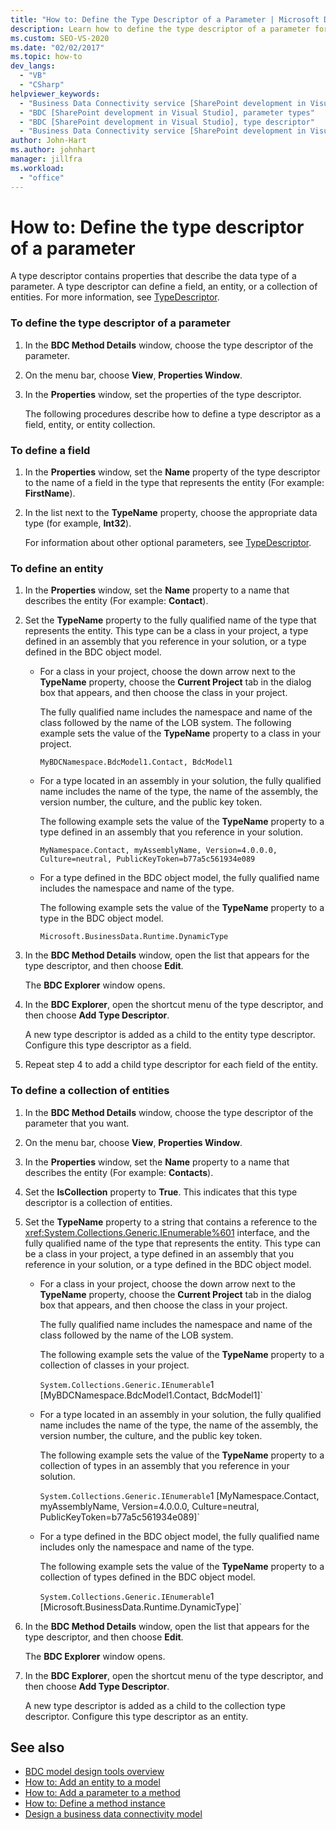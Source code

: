 ```yaml
---
title: "How to: Define the Type Descriptor of a Parameter | Microsoft Docs"
description: Learn how to define the type descriptor of a parameter for a method in your business data connectivity (BDC) model.
ms.custom: SEO-VS-2020
ms.date: "02/02/2017"
ms.topic: how-to
dev_langs:
  - "VB"
  - "CSharp"
helpviewer_keywords:
  - "Business Data Connectivity service [SharePoint development in Visual Studio], type descriptor"
  - "BDC [SharePoint development in Visual Studio], parameter types"
  - "BDC [SharePoint development in Visual Studio], type descriptor"
  - "Business Data Connectivity service [SharePoint development in Visual Studio], parameter types"
author: John-Hart
ms.author: johnhart
manager: jillfra
ms.workload:
  - "office"
---
```

# How to: Define the type descriptor of a parameter
  A type descriptor contains properties that describe the data type of a parameter. A type descriptor can define a field, an entity, or a collection of entities. For more information, see [TypeDescriptor](/previous-versions/office/developer/sharepoint-2007/ms543392\(v\=office.12\)).

### To define the type descriptor of a parameter

1. In the **BDC Method Details** window, choose the type descriptor of the parameter.

2. On the menu bar, choose **View**, **Properties Window**.

3. In the **Properties** window, set the properties of the type descriptor.

     The following procedures describe how to define a type descriptor as a field, entity, or entity collection.

### To define a field

1. In the **Properties** window, set the **Name** property of the type descriptor to the name of a field in the type that represents the entity (For example: **FirstName**).

2. In the list next to the **TypeName** property, choose the appropriate data type (for example, **Int32**).

     For information about other optional parameters, see [TypeDescriptor](/previous-versions/office/developer/sharepoint-2007/ms543392\(v\=office.12\)).

### To define an entity

1. In the **Properties** window, set the **Name** property to a name that describes the entity (For example: **Contact**).

2. Set the **TypeName** property to the fully qualified name of the type that represents the entity. This type can be a class in your project, a type defined in an assembly that you reference in your solution, or a type defined in the BDC object model.

    - For a class in your project, choose the down arrow next to the **TypeName** property, choose the **Current Project** tab in the dialog box that appears, and then choose the class in your project.

         The fully qualified name includes the namespace and name of the class followed by the name of the LOB system. The following example sets the value of the **TypeName** property to a class in your project.

         `MyBDCNamespace.BdcModel1.Contact, BdcModel1`

    - For a type located in an assembly in your solution, the fully qualified name includes the name of the type, the name of the assembly, the version number, the culture, and the public key token.

         The following example sets the value of the **TypeName** property to a type defined in an assembly that you reference in your solution.

         `MyNamespace.Contact, myAssemblyName, Version=4.0.0.0, Culture=neutral, PublicKeyToken=b77a5c561934e089`

    - For a type defined in the BDC object model, the fully qualified name includes the namespace and name of the type.

         The following example sets the value of the **TypeName** property to a type in the BDC object model.

         `Microsoft.BusinessData.Runtime.DynamicType`

3. In the **BDC Method Details** window, open the list that appears for the type descriptor, and then choose **Edit**.

     The **BDC Explorer** window opens.

4. In the **BDC Explorer**, open the shortcut menu of the type descriptor, and then choose **Add Type Descriptor**.

     A new type descriptor is added as a child to the entity type descriptor. Configure this type descriptor as a field.

5. Repeat step 4 to add a child type descriptor for each field of the entity.

### To define a collection of entities

1. In the **BDC Method Details** window, choose the type descriptor of the parameter that you want.

2. On the menu bar, choose **View**, **Properties Window**.

3. In the **Properties** window, set the **Name** property to a name that describes the entity (For example: **Contacts**).

4. Set the **IsCollection** property to **True**. This indicates that this type descriptor is a collection of entities.

5. Set the **TypeName** property to a string that contains a reference to the <xref:System.Collections.Generic.IEnumerable%601> interface, and the fully qualified name of the type that represents the entity. This type can be a class in your project, a type defined in an assembly that you reference in your solution, or a type defined in the BDC object model.

   - For a class in your project, choose the down arrow next to the **TypeName** property, choose the **Current Project** tab in the dialog box that appears, and then choose the class in your project.

      The fully qualified name includes the namespace and name of the class followed by the name of the LOB system.

      The following example sets the value of the **TypeName** property to a collection of classes in your project.

      `System.Collections.Generic.IEnumerable`1 [MyBDCNamespace.BdcModel1.Contact, BdcModel1]`

   - For a type located in an assembly in your solution, the fully qualified name includes the name of the type, the name of the assembly, the version number, the culture, and the public key token.

      The following example sets the value of the **TypeName** property to a collection of types in an assembly that you reference in your solution.

      `System.Collections.Generic.IEnumerable`1 [MyNamespace.Contact, myAssemblyName, Version=4.0.0.0, Culture=neutral, PublicKeyToken=b77a5c561934e089]`

   - For a type defined in the BDC object model, the fully qualified name includes only the namespace and name of the type.

      The following example sets the value of the **TypeName** property to a collection of types defined in the BDC object model.

      `System.Collections.Generic.IEnumerable`1 [Microsoft.BusinessData.Runtime.DynamicType]`

6. In the **BDC Method Details** window, open the list that appears for the type descriptor, and then choose **Edit**.

    The **BDC Explorer** window opens.

7. In the **BDC Explorer**, open the shortcut menu of the type descriptor, and then choose **Add Type Descriptor**.

    A new type descriptor is added as a child to the collection type descriptor. Configure this type descriptor as an entity.

## See also
- [BDC model design tools overview](../sharepoint/bdc-model-design-tools-overview.md)
- [How to: Add an entity to a model](../sharepoint/how-to-add-an-entity-to-a-model.md)
- [How to: Add a parameter to a method](../sharepoint/how-to-add-a-parameter-to-a-method.md)
- [How to: Define a method instance](../sharepoint/how-to-define-a-method-instance.md)
- [Design a business data connectivity model](../sharepoint/designing-a-business-data-connectivity-model.md)
